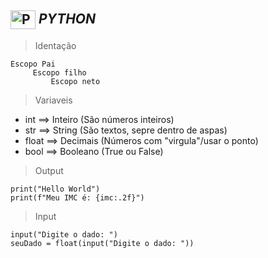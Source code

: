 ##  <img align="center" alt="Python" height="30" width="40" src="https://www.vectorlogo.zone/logos/python/python-icon.svg"/> *PYTHON*

> Identação
```
Escopo Pai
     Escopo filho
         Escopo neto  
```
> Variaveis 
- int   ==> Inteiro (São números inteiros)
- str   ==> String  (São textos, sepre dentro de aspas)
- float ==> Decimais (Números com "virgula"/usar o ponto)
- bool  ==> Booleano (True ou False)



> Output
````
print("Hello World")
print(f"Meu IMC é: {imc:.2f}")
````
> Input
````
input("Digite o dado: ")
seuDado = float(input("Digite o dado: "))
````






